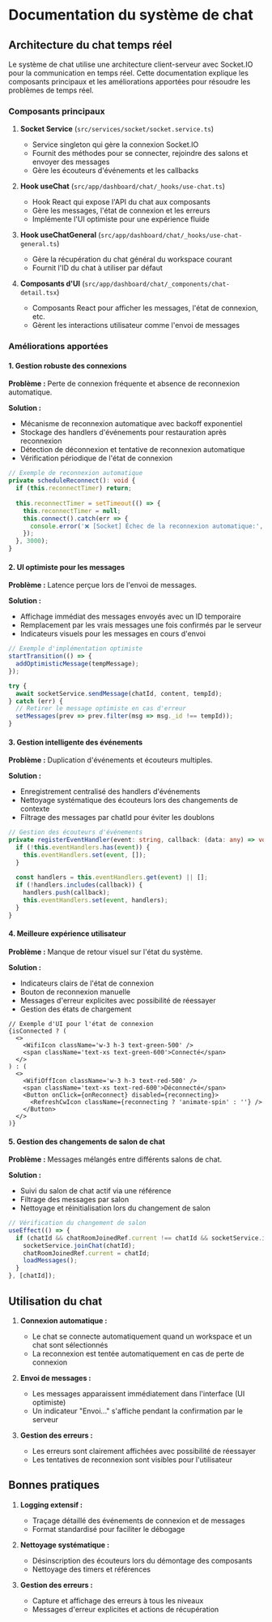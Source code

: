 # Documentation du système de chat

## Architecture du chat temps réel

Le système de chat utilise une architecture client-serveur avec Socket.IO pour la communication en temps réel. Cette documentation explique les composants principaux et les améliorations apportées pour résoudre les problèmes de temps réel.

### Composants principaux

1. **Socket Service** (`src/services/socket/socket.service.ts`)
   - Service singleton qui gère la connexion Socket.IO
   - Fournit des méthodes pour se connecter, rejoindre des salons et envoyer des messages
   - Gère les écouteurs d'événements et les callbacks

2. **Hook useChat** (`src/app/dashboard/chat/_hooks/use-chat.ts`)
   - Hook React qui expose l'API du chat aux composants
   - Gère les messages, l'état de connexion et les erreurs
   - Implémente l'UI optimiste pour une expérience fluide

3. **Hook useChatGeneral** (`src/app/dashboard/chat/_hooks/use-chat-general.ts`)
   - Gère la récupération du chat général du workspace courant
   - Fournit l'ID du chat à utiliser par défaut

4. **Composants d'UI** (`src/app/dashboard/chat/_components/chat-detail.tsx`)
   - Composants React pour afficher les messages, l'état de connexion, etc.
   - Gèrent les interactions utilisateur comme l'envoi de messages

### Améliorations apportées

#### 1. Gestion robuste des connexions

**Problème :** Perte de connexion fréquente et absence de reconnexion automatique.

**Solution :**
- Mécanisme de reconnexion automatique avec backoff exponentiel
- Stockage des handlers d'événements pour restauration après reconnexion
- Détection de déconnexion et tentative de reconnexion automatique
- Vérification périodique de l'état de connexion

```typescript
// Exemple de reconnexion automatique
private scheduleReconnect(): void {
  if (this.reconnectTimer) return;
  
  this.reconnectTimer = setTimeout(() => {
    this.reconnectTimer = null;
    this.connect().catch(err => {
      console.error('❌ [Socket] Échec de la reconnexion automatique:', err);
    });
  }, 3000);
}
```

#### 2. UI optimiste pour les messages

**Problème :** Latence perçue lors de l'envoi de messages.

**Solution :**
- Affichage immédiat des messages envoyés avec un ID temporaire
- Remplacement par les vrais messages une fois confirmés par le serveur
- Indicateurs visuels pour les messages en cours d'envoi

```typescript
// Exemple d'implémentation optimiste
startTransition(() => {
  addOptimisticMessage(tempMessage);
});

try {
  await socketService.sendMessage(chatId, content, tempId);
} catch (err) {
  // Retirer le message optimiste en cas d'erreur
  setMessages(prev => prev.filter(msg => msg._id !== tempId));
}
```

#### 3. Gestion intelligente des événements

**Problème :** Duplication d'événements et écouteurs multiples.

**Solution :**
- Enregistrement centralisé des handlers d'événements
- Nettoyage systématique des écouteurs lors des changements de contexte
- Filtrage des messages par chatId pour éviter les doublons

```typescript
// Gestion des écouteurs d'événements
private registerEventHandler(event: string, callback: (data: any) => void): void {
  if (!this.eventHandlers.has(event)) {
    this.eventHandlers.set(event, []);
  }
  
  const handlers = this.eventHandlers.get(event) || [];
  if (!handlers.includes(callback)) {
    handlers.push(callback);
    this.eventHandlers.set(event, handlers);
  }
}
```

#### 4. Meilleure expérience utilisateur

**Problème :** Manque de retour visuel sur l'état du système.

**Solution :**
- Indicateurs clairs de l'état de connexion
- Bouton de reconnexion manuelle
- Messages d'erreur explicites avec possibilité de réessayer
- Gestion des états de chargement

```tsx
// Exemple d'UI pour l'état de connexion
{isConnected ? (
  <>
    <WifiIcon className='w-3 h-3 text-green-500' />
    <span className='text-xs text-green-600'>Connecté</span>
  </>
) : (
  <>
    <WifiOffIcon className='w-3 h-3 text-red-500' />
    <span className='text-xs text-red-600'>Déconnecté</span>
    <Button onClick={onReconnect} disabled={reconnecting}>
      <RefreshCwIcon className={reconnecting ? 'animate-spin' : ''} />
    </Button>
  </>
)}
```

#### 5. Gestion des changements de salon de chat

**Problème :** Messages mélangés entre différents salons de chat.

**Solution :**
- Suivi du salon de chat actif via une référence
- Filtrage des messages par salon
- Nettoyage et réinitialisation lors du changement de salon

```typescript
// Vérification du changement de salon
useEffect(() => {
  if (chatId && chatRoomJoinedRef.current !== chatId && socketService.isConnected()) {
    socketService.joinChat(chatId);
    chatRoomJoinedRef.current = chatId;
    loadMessages();
  }
}, [chatId]);
```

## Utilisation du chat

1. **Connexion automatique :**
   - Le chat se connecte automatiquement quand un workspace et un chat sont sélectionnés
   - La reconnexion est tentée automatiquement en cas de perte de connexion

2. **Envoi de messages :**
   - Les messages apparaissent immédiatement dans l'interface (UI optimiste)
   - Un indicateur "Envoi..." s'affiche pendant la confirmation par le serveur

3. **Gestion des erreurs :**
   - Les erreurs sont clairement affichées avec possibilité de réessayer
   - Les tentatives de reconnexion sont visibles pour l'utilisateur

## Bonnes pratiques

1. **Logging extensif :**
   - Traçage détaillé des événements de connexion et de messages
   - Format standardisé pour faciliter le débogage

2. **Nettoyage systématique :**
   - Désinscription des écouteurs lors du démontage des composants
   - Nettoyage des timers et références

3. **Gestion des erreurs :**
   - Capture et affichage des erreurs à tous les niveaux
   - Messages d'erreur explicites et actions de récupération 
